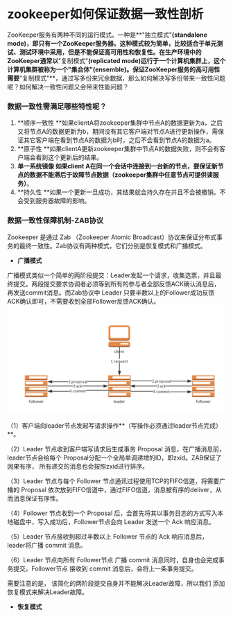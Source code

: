 # **zookeeper如何保证数据一致性剖析**

ZooKeeper服务有两种不同的运行模式。一种是**"独立模式"**\(standalone mode\)，即只有一个ZooKeeper服务器。这种模式较为简单，比较适合于单元测试、测试环境中采用，但是不能保证高可用性和恢复性。在生产环境中的ZooKeeper通常以**"复制模式"**\(replicated mode\)运行于一个计算机集群上，这个计算机集群被称为一个"集合体"\(ensemble\)。保证ZooKeeper服务的高可用性需要**"复制模式"**，通过写多份来冗余数据，那么如何解决写多份带来一致性问题呢？如何解决一致性问题又会带来性能问题？

### 数据一致性需满足哪些特性呢？

1. **顺序一致性 **如果clientA将zookeeper集群中节点A的数据更新为a，之后又将节点A的数据更新为b，期间没有其它客户端对节点A进行更新操作，需保证其它客户端在看到节点A的数据为b时，之后不会看到节点A的数据为a。
2. **原子性 **如果clientA更新zookeeper集群中节点A的数据失败，则不会有客户端会看到这个更新后的结果。
3. **单一系统镜像 **如果client A在同一个会话中连接到一台新的节点，要保证新节点的数据不能滞后于故障节点数据**（zookeeper集群中任意节点可提供读服务）**。
4. **持久性 **如果一个更新一旦成功，其结果就会持久存在并且不会被撤销。不会受到服务器故障的影响。

### **数据一致性保障机制-ZAB协议**

Zookeeper 是通过 Zab （Zookeeper Atomic Broadcast）协议来保证分布式事务的最终一致性。Zab协议有两种模式，它们分别是恢复模式和广播模式。

* **广播模式**

广播模式类似一个简单的两阶段提交：Leader发起一个请求，收集选票，并且最终提交。两段提交要求协调者必须等到所有的参与者全部反馈ACK确认消息后，再发送commit消息。而Zab协议中 Leader 只要半数以上的Follower成功反馈ACK确认即可，不需要收到全部Follower反馈ACK确认。![](/assets/1.png)

（1）客户端向leader节点发起写请求操作**（写操作必须通过leader节点完成）**。

（2）Leader 节点收到客户端写请求后生成事务 Proposal 消息，在广播消息前，leader节点会给每个 Proposal分配一个全局单调递增的ID，即zxid。ZAB保证了因果有序， 所有递交的消息也会按照zxid进行排序。

（3）Leader 节点与每个 Follower 节点通讯过程使用TCP的FIFO信道，将需要广播的 Proposal 依次放到FIFO信道中，通过FIFO信道，消息被有序的deliver，从而消息保证有序性。

（4）Follower 节点收到一个 Proposal 后，会首先将其以事务日志的方式写入本地磁盘中，写入成功后，Follower节点会向 Leader 发送一个 Ack 响应消息。

（5）Leader 节点接收到超过半数以上 Follower 节点的 Ack 响应消息后，leader将广播 commit 消息。

（6）Leader 节点向所有 Follower节点 广播 commit 消息同时，自身也会完成事务提交。Follower节点 接收到 commit 消息后，会将上一条事务提交。

需要注意的是， 该简化的两阶段提交自身并不能解决Leader故障，所以我们 添加恢复模式来解决Leader故障。

* **恢复模式**



